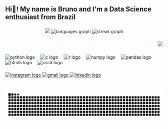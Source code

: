 <h2 align="left">Hi👋! My name is Bruno and I'm a Data Science enthusiast from Brazil</h2>

###


<div align="center">
  <img src= "https://github-readme-stats.vercel.app/api?username=eubrunoo&show_icons=true&count_private=true&theme=codeSTACKr&hide_border=true" height="170" />
  <img src="https://github-readme-stats.vercel.app/api/top-langs?username=eubrunoo&locale=en&hide=jupyter%20notebook&hide_title=false&layout=compact&card_width=320&langs_count=5&theme=codeSTACKr&hide_border=true"   height="170" alt="languages graph"  />
  <img src="https://streak-stats.demolab.com?user=eubrunoo&locale=en&mode=weekly&theme=codeSTACKr&hide_border=true&border_radius=5" height="170" alt="streak graph"  />
</div>

###

<div align="right" height="150">
  <img src="https://media3.giphy.com/media/v1.Y2lkPTc5MGI3NjExYzJwOWk4Z2k0YXZ2dnU0a2p5aWlwNzNtN3pkOXJyeTF2bWszcDFmZiZlcD12MV9pbnRlcm5hbF9naWZfYnlfaWQmY3Q9Zw/50fuVHMGUVszu/giphy.webp"  />
</div>

###

<div align="left">
  <img src="https://cdn.jsdelivr.net/gh/devicons/devicon/icons/python/python-original.svg" height="40" alt="python logo"  />
  <img width="10" />
  <img src="https://cdn.jsdelivr.net/gh/devicons/devicon/icons/c/c-original.svg" height="40" alt="c logo"  />
  <img width="10" />
  <img src="https://cdn.jsdelivr.net/gh/devicons/devicon/icons/r/r-original.svg" height="40" alt="r logo"  />
  <img width="10" />
  <img src="https://cdn.jsdelivr.net/gh/devicons/devicon/icons/numpy/numpy-original.svg" height="40" alt="numpy logo"  />
  <img width="10" />
  <img src="https://cdn.jsdelivr.net/gh/devicons/devicon/icons/pandas/pandas-original.svg" height="40" alt="pandas logo"  />
  <img width="10" />
  <img src="https://cdn.jsdelivr.net/gh/devicons/devicon/icons/html5/html5-original.svg" height="40" alt="html5 logo"  />
  <img width="10" />
  <img src="https://cdn.jsdelivr.net/gh/devicons/devicon/icons/css3/css3-original.svg" height="40" alt="css3 logo"  />
</div>

###

<div align="left">
  <a href="https://www.instagram.com/eubruno.bm/" target="_blank">
    <img src="https://img.shields.io/static/v1?message=Instagram&logo=instagram&label=&color=E4405F&logoColor=white&labelColor=&style=for-the-badge" height="35" alt="instagram logo"  />
  </a>
  <a href="moreirabcf04@gmail.com" target="_blank">
    <img src="https://img.shields.io/static/v1?message=Gmail&logo=gmail&label=&color=D14836&logoColor=white&labelColor=&style=for-the-badge" height="35" alt="gmail logo"  />
  </a>
  <a href="https://www.linkedin.com/in/eubrunobm/" target="_blank">
    <img src="https://img.shields.io/static/v1?message=LinkedIn&logo=linkedin&label=&color=0077B5&logoColor=white&labelColor=&style=for-the-badge" height="35" alt="linkedin logo"  />
  </a>
</div>

###

<br clear="both">

<img src="https://raw.githubusercontent.com/eubrunoo/eubrunoo/output/snake.svg" alt="Snake animation" />

###
